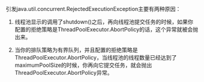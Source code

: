 引发java.util.concurrent.RejectedExecutionException主要有两种原因：

1. 线程池显示的调用了shutdown\(\)之后，再向线程池提交任务的时候，如果你配置的拒绝策略是ThreadPoolExecutor.AbortPolicy的话，这个异常就被会抛出来。

2. 当你的排队策略为有界队列，并且配置的拒绝策略是ThreadPoolExecutor.AbortPolicy，当线程池的线程数量已经达到了maximumPoolSize的时候，你再向它提交任务，就会抛出ThreadPoolExecutor.AbortPolicy异常。

